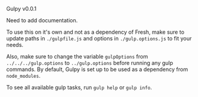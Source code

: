 Gulpy v0.0.1


Need to add documentation.


To use this on it's own and not as a dependency of Fresh, make sure to update paths in `./gulpfile.js` and options in `./gulp.options.js` to fit your needs.

Also, make sure to change the variable `gulpOptions` from `../../../gulp.options` to `../gulp.options` before running any gulp commands. By default, Gulpy is set up to be used as a dependency from `node_modules`.

To see all available gulp tasks, run `gulp help` or `gulp info`.